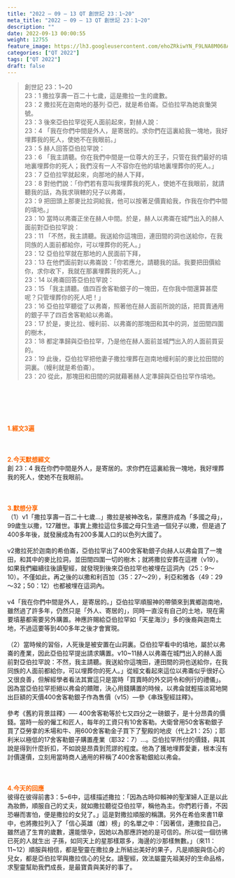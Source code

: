 ```yaml
---
title: "2022 – 09 – 13 QT 創世記 23：1~20"
meta_title: "2022 – 09 – 13 QT 創世記 23：1~20"
description: ""
date: 2022-09-13 00:00:55
weight: 12755
feature_image: https://lh3.googleusercontent.com/ehoZRkiwYN_F9LNA8M068AYxt73EavCZno-PD1cJRuf5BbSkQVUWr3gNEbt5kSs28Pb_Elg17kSrtf9ybWvojWoMV6I4tPM3vGRGDq6GkKkPdL2Gut4QAIw4-uykKUAtNiKgQKntvsU=w800
categories: ["QT 2022"]
tags: ["QT 2022"]
draft: false
---
```


<blockquote>創世記 23：1~20<br />
23：1 撒拉享壽一百二十七歲，這是撒拉一生的歲數。<br />
23：2 撒拉死在迦南地的基列‧亞巴，就是希伯崙。亞伯拉罕為她哀慟哭號。<br />
23：3 後來亞伯拉罕從死人面前起來，對赫人說：<br />
23：4 「我在你們中間是外人，是寄居的。求你們在這裏給我一塊地，我好埋葬我的死人，使她不在我眼前。」<br />
23：5 赫人回答亞伯拉罕說：<br />
23：6 「我主請聽。你在我們中間是一位尊大的王子，只管在我們最好的墳地裏埋葬你的死人；我們沒有一人不容你在他的墳地裏埋葬你的死人。」<br />
23：7 亞伯拉罕就起來，向那地的赫人下拜，<br />
23：8 對他們說：「你們若有意叫我埋葬我的死人，使她不在我眼前，就請聽我的話，為我求瑣轄的兒子以弗崙，<br />
23：9 把田頭上那麥比拉洞給我，他可以按著足價賣給我，作我在你們中間的墳地。」<br />
23：10 當時以弗崙正坐在赫人中間。於是，赫人以弗崙在城門出入的赫人面前對亞伯拉罕說：<br />
23：11 「不然，我主請聽。我送給你這塊田，連田間的洞也送給你，在我同族的人面前都給你，可以埋葬你的死人。」<br />
23：12 亞伯拉罕就在那地的人民面前下拜，<br />
23：13 在他們面前對以弗崙說：「你若應允，請聽我的話。我要把田價給你，求你收下，我就在那裏埋葬我的死人。」<br />
23：14 以弗崙回答亞伯拉罕說：<br />
23：15 「我主請聽。值四百舍客勒銀子的一塊田，在你我中間還算甚麼呢？只管埋葬你的死人吧！」<br />
23：16 亞伯拉罕聽從了以弗崙，照著他在赫人面前所說的話，把買賣通用的銀子平了四百舍客勒給以弗崙。<br />
23：17 於是，麥比拉、幔利前、以弗崙的那塊田和其中的洞，並田間四圍的樹木，<br />
23：18 都定準歸與亞伯拉罕，乃是他在赫人面前並城門出入的人面前買妥的。<br />
23：19 此後，亞伯拉罕把他妻子撒拉埋葬在迦南地幔利前的麥比拉田間的洞裏。（幔利就是希伯崙）。<br />
23：20 從此，那塊田和田間的洞就藉著赫人定準歸與亞伯拉罕作墳地。</blockquote><br />
&nbsp;<br />
<br />
&nbsp;<br />
<br />
<span style="color: #ff6600;"><strong>1.經文3遍</strong></span><br />
<br />
&nbsp;<br />
<br />
<span style="color: #ff6600;"><strong>2.今天默想經文<br />
</strong></span>創 23：4 我在你們中間是外人，是寄居的。求你們在這裏給我一塊地，我好埋葬我的死人，使她不在我眼前。<br />
<br />
&nbsp;<br />
<br />
<strong><span style="color: #ff6600;">3.默想分享<br />
</span></strong>（1）v1「撒拉享壽一百二十七歲…」撒拉是被神改名，蒙應許成為「多國之母」，99歲生以撒，127離世。事實上撒拉這位多國之母只生過一個兒子以撒，但是過了400多年後，就發展成為有200多萬人口的以色列大國了。<br />
<br />
v2撒拉死於迦南的希伯崙，亞伯拉罕出了400舍客勒銀子向赫人以弗侖買了一塊田，和其中的麥比拉洞，並田間四圍一切的樹木；就將撒拉安葬在這裡（v19）。如果我們繼續往後讀聖經，就發現到後來亞伯拉罕也被埋在這洞內（25：9～10）。不僅如此，再之後的以撒和利百加（35：27～29），利亞和雅各（49：29～32；50：12）也都被埋在這洞內。<br />
<br />
v4「我在你們中間是外人，是寄居的。」亞伯拉罕順服神的帶領來到異鄉迦南地，雖然過了許多年，仍然只是「外人、寄居的」，同時一直沒有自己的土地，現在需要墳墓都需要另外購置。神應許賜給亞伯拉罕如「天星海沙」多的後裔與迦南土地，不過這要等到400多年之後才會實現。<br />
<br />
（2）當時候的習俗，人死後是被安置在山洞裏。亞伯拉罕看中的墳地，屬於以弗崙的產業，因此亞伯拉罕提出請求購置。v10~11赫人以弗崙在城門出入的赫人面前對亞伯拉罕說：不然，我主請聽。我送給你這塊田，連田間的洞也送給你，在我同族的人面前都給你，可以埋葬你的死人。」從經文看起來這位以弗崙似乎很好心又很良善，但解經學者看法其實這只是當時「買賣時的外交詞令和例行的禮儀」。因為當亞伯拉罕拒絕以弗侖的饋贈，決心用錢購置的時候，以弗侖就輕描淡寫地開出巨額的天價400舍客勒銀子作為售價（v15）—參《串珠聖經註釋》。<br />
<br />
參考《舊約背景註釋》── 400舍客勒等於七又四分之一磅銀子，是十分昂貴的價錢。當時一般的僱工和匠人，每年的工資只有10舍客勒。大衛曾用50舍客勒銀子買了亞勞拿的禾場和牛、用600舍客勒金子買下了聖殿的地皮（代上21：25）；耶利米以極低的17舍客勒銀子購置產業（耶32：7）…。亞伯拉罕所付的價錢，與其說是得到什麼折扣，不如說是昂貴到荒謬的程度。他為了獲地埋葬愛妻，根本沒有討價還價，立刻用當時商人通用的秤稱了400舍客勒銀給以弗侖。<br />
<br />
&nbsp;<br />
<br />
<strong><span style="color: #ff6600;">4.今天的回應<br />
</span></strong>彼得在彼得前書3：5~6中，這樣描述撒拉：「因為古時仰賴神的聖潔婦人正是以此為妝飾，順服自己的丈夫，就如撒拉聽從亞伯拉罕，稱他為主。你們若行善，不因恐嚇而害怕，便是撒拉的女兒了。」這是對撒拉順服的稱讚。另外在希伯來書11章中，也將撒拉列入了「信心英雄（雌）榜」的名單之中：「因著信，連撒拉自己，雖然過了生育的歲數，還能懷孕，因她以為那應許她的是可信的。所以從一個彷彿已死的人就生出 子孫，如同天上的星那樣眾多，海邊的沙那樣無數。」（來11：11~12）順服與相信，都是聖靈在撒拉身上所結出美好的果子，凡是順服與信心的兒女，都是亞伯拉罕與撒拉信心的兒女。讀聖經，效法屬靈先祖美好的生命品格，求聖靈幫助我們成長，是最寶貴與美好的事了。<br />
<br />
&nbsp;
        